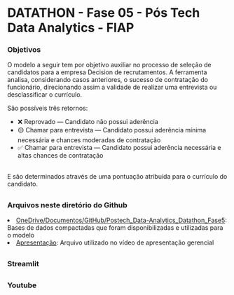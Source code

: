 <h1>DATATHON - Fase 05 - Pós Tech Data Analytics - FIAP</h1>

<h3>Objetivos</h3>
O modelo a seguir tem por objetivo auxiliar no processo de seleção de candidatos para a empresa Decision de recrutamentos. A ferramenta analisa, considerando casos anteriores, o sucesso de contratação do funcionário, direcionando assim a validade de realizar uma entrevista ou desclassificar o currículo.

São possíveis três retornos:

* ❌ Reprovado — Candidato não possui aderência
* 🟡 Chamar para entrevista — Candidato possui aderência mínima necessária e chances moderadas de contratação
* ✅ Chamar para entrevista — Candidato possui aderência necessária e altas chances de contratação
<br />
E são determinados através de uma pontuação atribuída para o currículo do candidato.
<h2></h2> 

<h3>Arquivos neste diretório do Github</h3>

   <li><a href="https://github.com/florascarvalho/Datathon_Data_Analytics-Fase5/tree/main/OneDrive/Documentos/GitHub/Postech_Data-Analytics_Datathon_Fase5">OneDrive/Documentos/GitHub/Postech_Data-Analytics_Datathon_Fase5</a>: Bases de dados compactadas que foram disponibilizadas e utilizadas para o modelo
   <li><a href="https://github.com/florascarvalho/Datathon_Data_Analytics-Fase5/tree/main/Apresenta%C3%A7%C3%A3o">Apresentação</a>: Arquivo utilizado no vídeo de apresentação gerencial

<h2></h2> 
<h3>Streamlit</h3>

<h2></h2> 
<h3>Youtube</h3>

